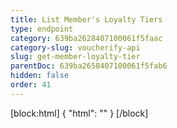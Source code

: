 ```yaml
---
title: List Member's Loyalty Tiers
type: endpoint
category: 639ba2628407100061f5faac
category-slug: voucherify-api
slug: get-member-loyalty-tier
parentDoc: 639ba2658407100061f5fab6
hidden: false
order: 41
---
```

[block:html]
{
  "html": "<style>\n[title=\"Toggle library\"] { \n  display: none; }\n.LanguagePicker-divider { \n  display: none; }\n.Playground-section3VTXuaYZivJK > .APISectionHeader3LN_-QIR0m7x {\n  display: none; }\n.LanguagePicker-languages1qVVo_v6AlP9 {\n  display: none; }\n</style>"
}
[/block]